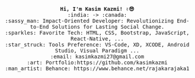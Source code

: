 

<!--
**kasimkazmi/KasimKazmi** is a ✨ _special_ ✨ repository because its `README.md` (this file) appears on your GitHub profile.

Here are some ideas to get you started:

- 🔭 I’m currently working on ...
- 🌱 I’m currently learning ...
- 👯 I’m looking to collaborate on ...
- 🤔 I’m looking for help with ...
- 💬 Ask me about ...
- 📫 How to reach me: ...
- 😄 Pronouns: ...
- ⚡ Fun fact: ...
-->

<p align="center">
  <samp>
   <b>Hi, I'm Kasim Kazmi! ✌️😎</b> 	  <br>   
      :india: -> :canada: <br>
    :sassy_man: Impact-Oriented Developer: Revolutionizing End-to-End Solutions for Lasting Social Change. <br>
    :sparkles: Favorite Tech: HTML, CSS, Bootstrap, JavaScript, React-Native, ... <br>
   :star_struck: Tools Preference: VS-Code, XD, XCODE, Android Studio, Visual Paradigm ... <br>
    :email:	kasimkazmi27@gmail.com <br>
    :art: Portfolio:https://github.com/kasimkazmi <br>
    :man_artist: Behance: https://www.behance.net/rajakarajaka1
  </samp>
</p>
